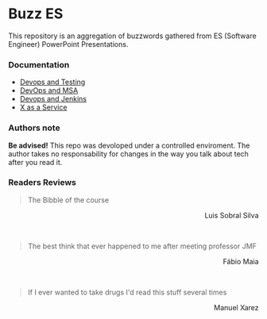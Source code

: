 # Buzz ES
This repository is an aggregation of buzzwords gathered from ES (Software Engineer) PowerPoint Presentations.

### Documentation

* [Devops and Testing](https://github.com/Joaobranquinho/Buzz_ES/tree/master/Devops_and_Testing)
* [DevOps and MSA](https://github.com/Joaobranquinho/Buzz_ES/tree/master/MSA_and_DevOps)
* [Devops and Jenkins](https://github.com/Joaobranquinho/Buzz_ES/tree/master/Devops_and_Jenkins)
* [X as a Service](https://github.com/Joaobranquinho/Buzz_ES/tree/master/X_as_Service)

### Authors note
**Be advised!** This repo was devoloped under a controlled enviroment. The author takes no responsability for changes in the way you talk about tech after you read it. 

### Readers Reviews
> The Bibble of the course

<p align="right">Luis Sobral Silva</p>
<br/>

> The best think that ever happened to me after meeting professor JMF

<p align="right">Fábio Maia</p>
<br/>

> If I ever wanted to take drugs I'd read this stuff several times

<p align="right">Manuel Xarez</p>
